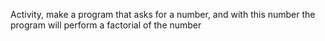Activity, make a program that asks for a number, and with this number the program will perform a factorial of the number